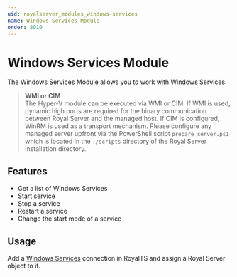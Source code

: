 ```yaml
---
uid: royalserver_modules_windows-services
name: Windows Services Module
order: 8010
---
```


# Windows Services Module

The Windows Services Module allows you to work with Windows Services.

> **WMI or CIM**  
> The Hyper-V module can be executed via WMI or CIM. If WMI is used, dynamic high ports are required for the binary communication between Royal Server and the managed host. If CIM is configured, WinRM is used as a transport mechanism. Please configure any managed server upfront via the PowerShell script `prepare_server.ps1` which is located in the `./scripts` directory of the Royal Server installation directory.

## Features

- Get a list of Windows Services
- Start service
- Stop a service
- Restart a service
- Change the start mode of a service

## Usage

Add a [Windows Services](xref:royalts_reference_connections_windows-services) connection in RoyalTS and assign a Royal Server object to it.
